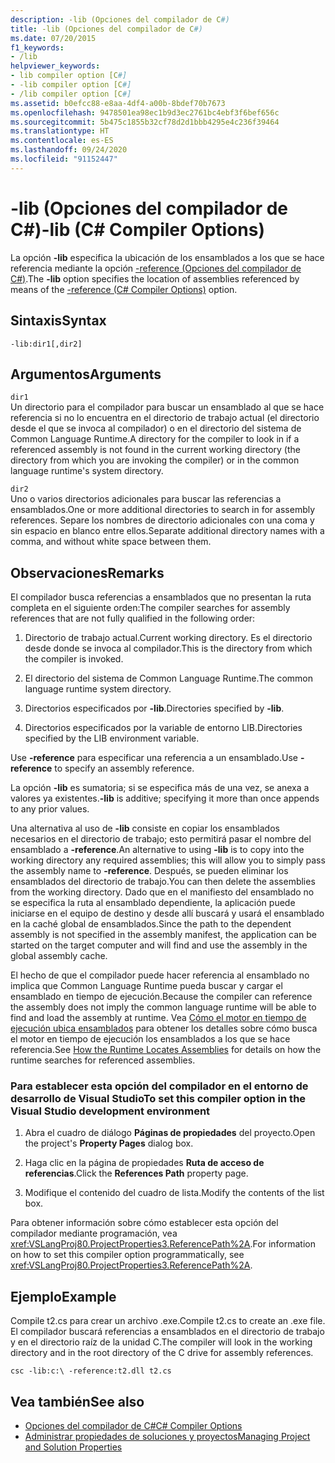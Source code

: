 ```yaml
---
description: -lib (Opciones del compilador de C#)
title: -lib (Opciones del compilador de C#)
ms.date: 07/20/2015
f1_keywords:
- /lib
helpviewer_keywords:
- lib compiler option [C#]
- -lib compiler option [C#]
- /lib compiler option [C#]
ms.assetid: b0efcc88-e8aa-4df4-a00b-8bdef70b7673
ms.openlocfilehash: 9478501ea98ec1b9d3ec2761bc4ebf3f6bef656c
ms.sourcegitcommit: 5b475c1855b32cf78d2d1bbb4295e4c236f39464
ms.translationtype: HT
ms.contentlocale: es-ES
ms.lasthandoff: 09/24/2020
ms.locfileid: "91152447"
---
```

# <a name="-lib-c-compiler-options"></a><span data-ttu-id="2d7db-103">-lib (Opciones del compilador de C#)</span><span class="sxs-lookup"><span data-stu-id="2d7db-103">-lib (C# Compiler Options)</span></span>

<span data-ttu-id="2d7db-104">La opción **-lib** especifica la ubicación de los ensamblados a los que se hace referencia mediante la opción [-reference (Opciones del compilador de C#)](./reference-compiler-option.md).</span><span class="sxs-lookup"><span data-stu-id="2d7db-104">The **-lib** option specifies the location of assemblies referenced by means of the [-reference (C# Compiler Options)](./reference-compiler-option.md) option.</span></span>  
  
## <a name="syntax"></a><span data-ttu-id="2d7db-105">Sintaxis</span><span class="sxs-lookup"><span data-stu-id="2d7db-105">Syntax</span></span>  
  
```console  
-lib:dir1[,dir2]  
```  
  
## <a name="arguments"></a><span data-ttu-id="2d7db-106">Argumentos</span><span class="sxs-lookup"><span data-stu-id="2d7db-106">Arguments</span></span>  

 `dir1`  
 <span data-ttu-id="2d7db-107">Un directorio para el compilador para buscar un ensamblado al que se hace referencia si no lo encuentra en el directorio de trabajo actual (el directorio desde el que se invoca al compilador) o en el directorio del sistema de Common Language Runtime.</span><span class="sxs-lookup"><span data-stu-id="2d7db-107">A directory for the compiler to look in if a referenced assembly is not found in the current working directory (the directory from which you are invoking the compiler) or in the common language runtime's system directory.</span></span>  
  
 `dir2`  
 <span data-ttu-id="2d7db-108">Uno o varios directorios adicionales para buscar las referencias a ensamblados.</span><span class="sxs-lookup"><span data-stu-id="2d7db-108">One or more additional directories to search in for assembly references.</span></span> <span data-ttu-id="2d7db-109">Separe los nombres de directorio adicionales con una coma y sin espacio en blanco entre ellos.</span><span class="sxs-lookup"><span data-stu-id="2d7db-109">Separate additional directory names with a comma, and without white space between them.</span></span>  
  
## <a name="remarks"></a><span data-ttu-id="2d7db-110">Observaciones</span><span class="sxs-lookup"><span data-stu-id="2d7db-110">Remarks</span></span>  

 <span data-ttu-id="2d7db-111">El compilador busca referencias a ensamblados que no presentan la ruta completa en el siguiente orden:</span><span class="sxs-lookup"><span data-stu-id="2d7db-111">The compiler searches for assembly references that are not fully qualified in the following order:</span></span>  
  
1. <span data-ttu-id="2d7db-112">Directorio de trabajo actual.</span><span class="sxs-lookup"><span data-stu-id="2d7db-112">Current working directory.</span></span> <span data-ttu-id="2d7db-113">Es el directorio desde donde se invoca al compilador.</span><span class="sxs-lookup"><span data-stu-id="2d7db-113">This is the directory from which the compiler is invoked.</span></span>  
  
2. <span data-ttu-id="2d7db-114">El directorio del sistema de Common Language Runtime.</span><span class="sxs-lookup"><span data-stu-id="2d7db-114">The common language runtime system directory.</span></span>  
  
3. <span data-ttu-id="2d7db-115">Directorios especificados por **-lib**.</span><span class="sxs-lookup"><span data-stu-id="2d7db-115">Directories specified by **-lib**.</span></span>  
  
4. <span data-ttu-id="2d7db-116">Directorios especificados por la variable de entorno LIB.</span><span class="sxs-lookup"><span data-stu-id="2d7db-116">Directories specified by the LIB environment variable.</span></span>  
  
 <span data-ttu-id="2d7db-117">Use **-reference** para especificar una referencia a un ensamblado.</span><span class="sxs-lookup"><span data-stu-id="2d7db-117">Use **-reference** to specify an assembly reference.</span></span>  
  
 <span data-ttu-id="2d7db-118">La opción **-lib** es sumatoria; si se especifica más de una vez, se anexa a valores ya existentes.</span><span class="sxs-lookup"><span data-stu-id="2d7db-118">**-lib** is additive; specifying it more than once appends to any prior values.</span></span>  
  
 <span data-ttu-id="2d7db-119">Una alternativa al uso de **-lib** consiste en copiar los ensamblados necesarios en el directorio de trabajo; esto permitirá pasar el nombre del ensamblado a **-reference**.</span><span class="sxs-lookup"><span data-stu-id="2d7db-119">An alternative to using **-lib** is to copy into the working directory any required assemblies; this will allow you to simply pass the assembly name to **-reference**.</span></span> <span data-ttu-id="2d7db-120">Después, se pueden eliminar los ensamblados del directorio de trabajo.</span><span class="sxs-lookup"><span data-stu-id="2d7db-120">You can then delete the assemblies from the working directory.</span></span> <span data-ttu-id="2d7db-121">Dado que en el manifiesto del ensamblado no se especifica la ruta al ensamblado dependiente, la aplicación puede iniciarse en el equipo de destino y desde allí buscará y usará el ensamblado en la caché global de ensamblados.</span><span class="sxs-lookup"><span data-stu-id="2d7db-121">Since the path to the dependent assembly is not specified in the assembly manifest, the application can be started on the target computer and will find and use the assembly in the global assembly cache.</span></span>  
  
 <span data-ttu-id="2d7db-122">El hecho de que el compilador puede hacer referencia al ensamblado no implica que Common Language Runtime pueda buscar y cargar el ensamblado en tiempo de ejecución.</span><span class="sxs-lookup"><span data-stu-id="2d7db-122">Because the compiler can reference the assembly does not imply the common language runtime will be able to find and load the assembly at runtime.</span></span> <span data-ttu-id="2d7db-123">Vea [Cómo el motor en tiempo de ejecución ubica ensamblados](../../../framework/deployment/how-the-runtime-locates-assemblies.md) para obtener los detalles sobre cómo busca el motor en tiempo de ejecución los ensamblados a los que se hace referencia.</span><span class="sxs-lookup"><span data-stu-id="2d7db-123">See [How the Runtime Locates Assemblies](../../../framework/deployment/how-the-runtime-locates-assemblies.md) for details on how the runtime searches for referenced assemblies.</span></span>  
  
### <a name="to-set-this-compiler-option-in-the-visual-studio-development-environment"></a><span data-ttu-id="2d7db-124">Para establecer esta opción del compilador en el entorno de desarrollo de Visual Studio</span><span class="sxs-lookup"><span data-stu-id="2d7db-124">To set this compiler option in the Visual Studio development environment</span></span>  
  
1. <span data-ttu-id="2d7db-125">Abra el cuadro de diálogo **Páginas de propiedades** del proyecto.</span><span class="sxs-lookup"><span data-stu-id="2d7db-125">Open the project's **Property Pages** dialog box.</span></span>  
  
2. <span data-ttu-id="2d7db-126">Haga clic en la página de propiedades **Ruta de acceso de referencias**.</span><span class="sxs-lookup"><span data-stu-id="2d7db-126">Click the **References Path** property page.</span></span>  
  
3. <span data-ttu-id="2d7db-127">Modifique el contenido del cuadro de lista.</span><span class="sxs-lookup"><span data-stu-id="2d7db-127">Modify the contents of the list box.</span></span>  
  
 <span data-ttu-id="2d7db-128">Para obtener información sobre cómo establecer esta opción del compilador mediante programación, vea <xref:VSLangProj80.ProjectProperties3.ReferencePath%2A>.</span><span class="sxs-lookup"><span data-stu-id="2d7db-128">For information on how to set this compiler option programmatically, see <xref:VSLangProj80.ProjectProperties3.ReferencePath%2A>.</span></span>  
  
## <a name="example"></a><span data-ttu-id="2d7db-129">Ejemplo</span><span class="sxs-lookup"><span data-stu-id="2d7db-129">Example</span></span>  

 <span data-ttu-id="2d7db-130">Compile t2.cs para crear un archivo .exe.</span><span class="sxs-lookup"><span data-stu-id="2d7db-130">Compile t2.cs to create an .exe file.</span></span> <span data-ttu-id="2d7db-131">El compilador buscará referencias a ensamblados en el directorio de trabajo y en el directorio raíz de la unidad C.</span><span class="sxs-lookup"><span data-stu-id="2d7db-131">The compiler will look in the working directory and in the root directory of the C drive for assembly references.</span></span>  
  
```console  
csc -lib:c:\ -reference:t2.dll t2.cs  
```  
  
## <a name="see-also"></a><span data-ttu-id="2d7db-132">Vea también</span><span class="sxs-lookup"><span data-stu-id="2d7db-132">See also</span></span>

- [<span data-ttu-id="2d7db-133">Opciones del compilador de C#</span><span class="sxs-lookup"><span data-stu-id="2d7db-133">C# Compiler Options</span></span>](./index.md)
- [<span data-ttu-id="2d7db-134">Administrar propiedades de soluciones y proyectos</span><span class="sxs-lookup"><span data-stu-id="2d7db-134">Managing Project and Solution Properties</span></span>](/visualstudio/ide/managing-project-and-solution-properties)
